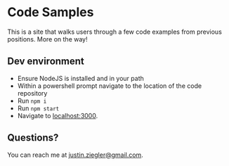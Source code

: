 # Code Samples

This is a site that walks users through a few code examples from previous positions. More on the way!
 
## Dev environment

- Ensure NodeJS is installed and in your path
- Within a powershell prompt navigate to the location of the code repository
- Run `npm i`
- Run `npm start`
- Navigate to [localhost:3000](http://localhost:3000/).

## Questions?

You can reach me at [justin.ziegler@gmail.com](justin.ziegler@gmail.com).

